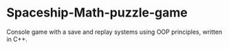 # Spaceship-Math-puzzle-game
Console game with a save and replay systems using OOP principles, written in C++.


